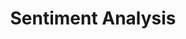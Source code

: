---
layout: page
title: Sentiment Analysis
description: Sentiment Analysis based on DTC & LSTM
redirect: https://github.com/xxayt/Sentiment-Analysis
importance: 3
category: individual
---